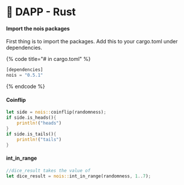 # 📃 DAPP - Rust



#### Import the nois packages <a href="#import-the-nois-packages" id="import-the-nois-packages"></a>

First thing is to import the packages. Add this to your cargo.toml under dependencies.

{% code title="# in cargo.toml" %}
```rust
[dependencies]
nois = "0.5.1"
```
{% endcode %}

#### Coinflip

```rust
let side = nois::coinflip(randomness);
if side.is_heads(){
    println!("heads")
}
if side.is_tails(){
    println!("tails")
}
```

#### int\_in\_range

```rust
//dice_result takes the value of 
let dice_result = nois::int_in_range(randomness, 1..7);
```
